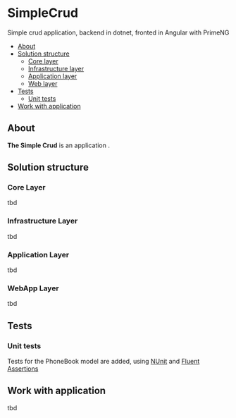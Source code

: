 # SimpleCrud

Simple crud application, backend in dotnet, fronted in Angular with PrimeNG


- [About](#about)
- [Solution structure](#solution-structure)
  - [Core layer](#core-layer)
  - [Infrastructure layer](#infrastructure-layer)
  - [Application layer](#application-layer)
  - [Web layer](#webapp-layer)
- [Tests](#tests)
  - [Unit tests](#unit-tests) 
- [Work with application](#work-with-application)

## About

**The Simple Crud** is an application .


## Solution structure

### Core Layer

tbd

### Infrastructure Layer

tbd

### Application Layer

tbd

### WebApp Layer

tbd

## Tests

### Unit tests

Tests for the PhoneBook model are added, using [NUnit](https://nunit.org/) and [Fluent Assertions](https://fluentassertions.com/)

## Work with application

tbd
